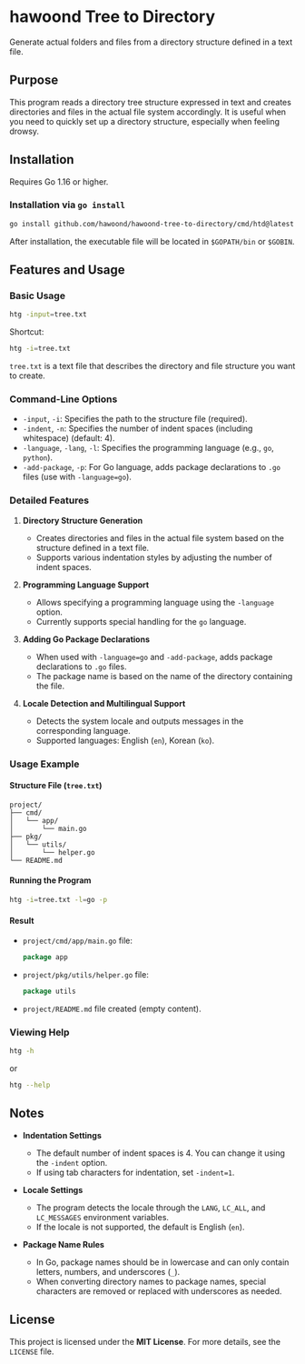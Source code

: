# hawoond Tree to Directory

Generate actual folders and files from a directory structure defined in a text file.

## Purpose

This program reads a directory tree structure expressed in text and creates directories and files in the actual file system accordingly. It is useful when you need to quickly set up a directory structure, especially when feeling drowsy.

## Installation

Requires Go 1.16 or higher.

### Installation via `go install`

```bash
go install github.com/hawoond/hawoond-tree-to-directory/cmd/htd@latest
```

After installation, the executable file will be located in `$GOPATH/bin` or `$GOBIN`.

## Features and Usage

### Basic Usage

```bash
htg -input=tree.txt
```

Shortcut:

```bash
htg -i=tree.txt
```

`tree.txt` is a text file that describes the directory and file structure you want to create.

### Command-Line Options

- `-input`, `-i`: Specifies the path to the structure file (required).
- `-indent`, `-n`: Specifies the number of indent spaces (including whitespace) (default: 4).
- `-language`, `-lang`, `-l`: Specifies the programming language (e.g., `go`, `python`).
- `-add-package`, `-p`: For Go language, adds package declarations to `.go` files (use with `-language=go`).

### Detailed Features

1. **Directory Structure Generation**

   - Creates directories and files in the actual file system based on the structure defined in a text file.
   - Supports various indentation styles by adjusting the number of indent spaces.

2. **Programming Language Support**

   - Allows specifying a programming language using the `-language` option.
   - Currently supports special handling for the `go` language.

3. **Adding Go Package Declarations**

   - When used with `-language=go` and `-add-package`, adds package declarations to `.go` files.
   - The package name is based on the name of the directory containing the file.

4. **Locale Detection and Multilingual Support**

   - Detects the system locale and outputs messages in the corresponding language.
   - Supported languages: English (`en`), Korean (`ko`).

### Usage Example

#### Structure File (`tree.txt`)

```
project/
├── cmd/
│   └── app/
│       └── main.go
├── pkg/
│   └── utils/
│       └── helper.go
└── README.md
```

#### Running the Program

```bash
htg -i=tree.txt -l=go -p
```

#### Result

- `project/cmd/app/main.go` file:

  ```go
  package app

  ```

- `project/pkg/utils/helper.go` file:

  ```go
  package utils

  ```

- `project/README.md` file created (empty content).

### Viewing Help

```bash
htg -h
```

or

```bash
htg --help
```

## Notes

- **Indentation Settings**

  - The default number of indent spaces is 4. You can change it using the `-indent` option.
  - If using tab characters for indentation, set `-indent=1`.

- **Locale Settings**

  - The program detects the locale through the `LANG`, `LC_ALL`, and `LC_MESSAGES` environment variables.
  - If the locale is not supported, the default is English (`en`).

- **Package Name Rules**

  - In Go, package names should be in lowercase and can only contain letters, numbers, and underscores (`_`).
  - When converting directory names to package names, special characters are removed or replaced with underscores as needed.

## License

This project is licensed under the **MIT License**. For more details, see the `LICENSE` file.
